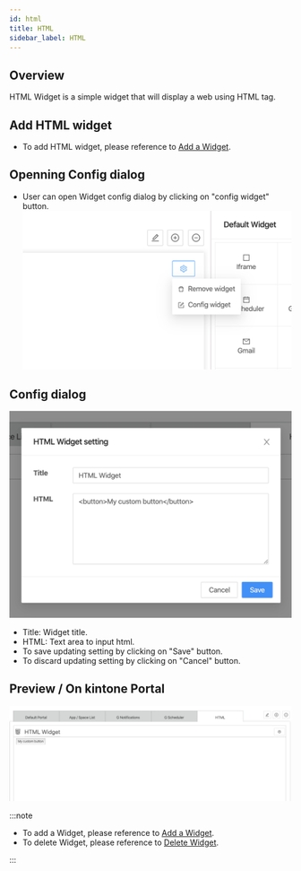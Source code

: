 ```yaml
---
id: html
title: HTML
sidebar_label: HTML
---
```


## Overview
HTML Widget is a simple widget that will display a web using HTML tag.

## Add HTML widget
- To add HTML widget, please reference to [Add a Widget](../addWidget).

## Openning Config dialog
- User can open Widget config dialog by clicking on "config widget" button.
  ![](../../../static/img/docs/widgetManagement/html/widget-config-button.png)

## Config dialog
![](../../../static/img/docs/widgetManagement/html/config-dialog.png)
- Title: Widget title.
- HTML: Text area to input html.
- To save updating setting by clicking on "Save" button.
- To discard updating setting by clicking on "Cancel" button.

## Preview / On kintone Portal
![](../../../static/img/docs/widgetManagement/html/preview.png)

:::note

- To add a Widget, please reference to [Add a Widget](addWidget).
- To delete Widget, please reference to [Delete Widget](deleteWidget).

:::
